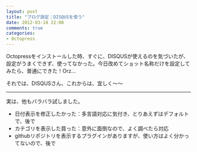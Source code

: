 ```yaml
---
layout: post
title: "ブログ設定：DISQUSを使う"
date: 2012-03-18 22:08
comments: true
categories: 
- Octopress
---
```


Octopressをインストールした時、すぐに、DISQUSが使えるのを気づいたが、設定がうまくできず、使ってなかった。今日改めてショット名称だけを設定してみたら、普通にできた！Orz…　

それでは、DISQUSさん、これからは、宜しく〜〜

---

実は、他もバラバラ試しました。

* 日付表示を修正したかった：多言語対応に気付き、とりあえずはデフォルトで、後で
* カテゴリを表示した買った：意外に面倒なので、よく調べたら対応
* githubリポジトリを表示するプラグインがありますが、使い方はよく分かってないので、後で